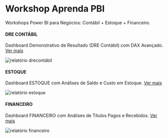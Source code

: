 # Workshop Aprenda PBI
Workshops Power BI para Negócios: Contábil + Estoque + Financeiro.

#### DRE CONTÁBIL
Dashboard Demonstrativo de Resultado (DRE Contábil) com DAX Avançado. [Ver mais](https://app.powerbi.com/view?r=eyJrIjoiNDAwNjhiN2EtZjcxMC00Yjg4LTg5ZGYtMjE3ODhkOTRiY2NiIiwidCI6ImY4NWYzNjgwLTUwMTMtNGE0OS04Yjc5LTA4NTQyNWRkOTVlZCJ9)

![relatório drecontábil](https://github.com/anacarolinatvres/workshop-aprendapbi/blob/master/gifs/drecontabil.gif)

#### ESTOQUE
Dashboard ESTOQUE com Análises de Saldo e Custo em Estoque. [Ver mais](https://app.powerbi.com/view?r=eyJrIjoiZDY0MzFlZjItNGNjOC00YTM5LTk3ZDctNTkwZTM2NTU3OWM2IiwidCI6ImY4NWYzNjgwLTUwMTMtNGE0OS04Yjc5LTA4NTQyNWRkOTVlZCJ9)

![relatório estoque](https://github.com/anacarolinatvres/workshop-aprendapbi/blob/master/gifs/estoque.gif)

#### FINANCEIRO
Dashboard FINANCEIRO com Análises de Títulos Pagos e Recebidos. [Ver mais](https://app.powerbi.com/view?r=eyJrIjoiMjMwZTk1ZGYtMGQzZS00MmIyLTkyNGEtYzdiNzhhZGE1NTRlIiwidCI6ImY4NWYzNjgwLTUwMTMtNGE0OS04Yjc5LTA4NTQyNWRkOTVlZCJ9)

![relatório financeiro](https://github.com/anacarolinatvres/workshop-aprendapbi/blob/master/gifs/financeiro.gif)
